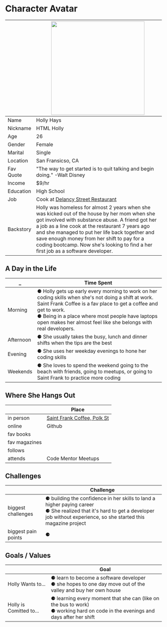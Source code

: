 # Character Avatar

|     | <img src="https://images.unsplash.com/photo-1568312364058-d8b2a621db27?ixlib=rb-1.2.1&amp;ixid=eyJhcHBfaWQiOjEyMDd9&amp;auto=format&amp;fit=crop&amp;w=1500&amp;q=80" width="300" class="jop-noMdConv"> |
| --- | --- |
| Name | Holly Hays |
| Nickname | HTML Holly |
| Age | 26  |
| Gender | Female |
| Marital | Single |
| Location | San Fransicso, CA |
| Fav Quote | "The way to get started is to quit talking and begin doing." -Walt Disney |
| Income | $9/hr |
| Education | High School |
| Job | Cook at [Delancy Street Restaurant](http://www.delanceystreetfoundation.org/enterrestaurant.php) |
| Backstory | Holly was homeless for almost 2 years when she was kicked out of the house by her mom when she got involved with substance abuse. A friend got her a job as a line cook at the restaurant 7 years ago and she managed to put her life back together and save enough money from her shift to pay for a coding bootcamp. Now she's looking to find a her first job as a software developer. |

## A Day in the Life

| _   | Time Spent |
| --- | --- |
| Morning | ⚈ Holly gets up early every morning to work on her coding skills when she's not doing a shift at work. Saint Frank Coffee is a fav place to get a coffee and get to work.<br> ⚈ Being in a place where most people have laptops open makes her almost feel like she belongs with real developers. |
| Afternoon | ⚈ She usually takes the busy, lunch and dinner shifts when the tips are the best |
| Evening |  ⚈ She uses her weekday evenings to hone her coding skills |
| Weekends |  ⚈ She loves to spend the weekend going to the beach with friends, going to meetups, or going to Saint Frank to practice more coding |

## Where She Hangs Out

|     | Place |
| --- | --- |
| in person | [Saint Frank Coffee, Polk St](https://www.saintfrankcoffee.com/) |
| online | Github |
| fav books |     |
| fav magazines |     |
| follows |     |
| attends | Code Mentor Meetups |

## Challenges

|     | Challenge |
| --- | --- |
| biggest challenges | ⚈ building the confidence in her skills to land a higher paying career <br>⚈ She realized that it's hard to get a developer job without experience, so she started this magazine project
| biggest pain points | ⚈      |

## Goals / Values

|     | Goal |
| --- | --- |
| Holly Wants to... | ⚈ learn to become a software developer <br>⚈ she hopes to one day move out of the valley and buy her own house |
| Holly is Comitted to... | ⚈ learning every moment that she can (like on the bus to work)<br>⚈ working hard on code in the evenings and days after her shift |
